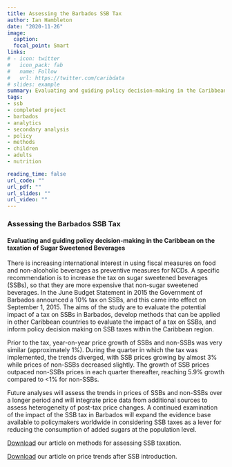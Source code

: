 ```yaml
---
title: Assessing the Barbados SSB Tax
author: Ian Hambleton
date: "2020-11-26"
image:
  caption:
  focal_point: Smart
links:
# - icon: twitter
#   icon_pack: fab
#   name: Follow
#   url: https://twitter.com/caribdata
# slides: example
summary: Evaluating and guiding policy decision-making in the Caribbean on the taxation of Sugar Sweetened Beverages 
tags:
- ssb
- completed project
- barbados
- analytics
- secondary analysis
- policy
- methods
- children
- adults
- nutrition

reading_time: false
url_code: ""
url_pdf: ""
url_slides: ""
url_video: ""
---
```


### Assessing the Barbados SSB Tax
#### Evaluating and guiding policy decision-making in the Caribbean on the taxation of Sugar Sweetened Beverages 

There is increasing international interest in using fiscal measures on food and non-alcoholic beverages as preventive measures for NCDs. A specific recommendation is to increase the tax on sugar sweetened beverages (SSBs), so that they are more expensive that non-sugar sweetened beverages. In the June Budget Statement in 2015 the Government of Barbados announced a 10% tax on SSBs, and this came into effect on September 1, 2015. The aims of the study are to evaluate the potential impact of a tax on SSBs in Barbados, develop methods that can be applied in other Caribbean countries to evaluate the impact of a tax on SSBs, and inform policy decision making on SSB taxes within the Caribbean region.

Prior to the tax, year-on-year price growth of SSBs and non-SSBs was very similar (approximately 1%). During the quarter in which the tax was implemented, the trends diverged, with SSB prices growing by almost 3% while prices of non-SSBs decreased slightly. The growth of SSB prices outpaced non-SSBs prices in each quarter thereafter, reaching 5.9% growth compared to <1% for non-SSBs. 

Future analyses will assess the trends in prices of SSBs and non-SSBs over a longer period and will integrate price data from additional sources to assess heterogeneity of post-tax price changes. A continued examination of the impact of the SSB tax in Barbados will expand the evidence base available to policymakers worldwide in considering SSB taxes as a lever for reducing the consumption of added sugars at the population level.

[Download](https://ijbnpa.biomedcentral.com/articles/10.1186/s12966-019-0776-7) our article on methods for assessing SSB taxation.

[Download](https://www.sciencedirect.com/science/article/pii/S0091743517302608?via%3Dihub) our article on price trends after SSB introduction.


